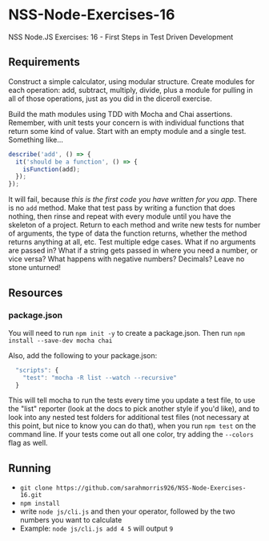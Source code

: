 # NSS-Node-Exercises-16
NSS Node.JS Exercises: 16 - First Steps in Test Driven Development

## Requirements

Construct a simple calculator, using modular structure. Create modules for each operation: add, subtract, multiply, divide, plus a module for pulling in all of those operations, just as you did in the diceroll exercise.

Build the math modules using TDD with Mocha and Chai assertions. Remember, with unit tests your concern is with individual functions that return some kind of value. Start with an empty module and a single test. Something like...

```js
describe('add', () => {
  it('should be a function', () => {
    isFunction(add);
  });
});
```  

It will fail, because _this is the first code you have written for you app_. There is no `add` method. Make that test pass by writing a function that does nothing, then rinse and repeat with every module until you have the skeleton of a project. Return to each method and write new tests for number of arguments, the type of data the function returns, whether the method returns anything at all, etc. Test multiple edge cases. What if no arguments are passed in? What if a string gets passed in where you need a number, or vice versa? What happens with negative numbers? Decimals? Leave no stone unturned!

## Resources

### package.json
You will need to run `npm init -y` to create a package.json. Then run `npm install --save-dev mocha chai`

Also, add the following to your package.json:
```js
  "scripts": {
    "test": "mocha -R list --watch --recursive"
  }
```
This will tell mocha to run the tests every time you update a test file, to use the "list" reporter (look at the docs to pick another style if you'd like), and to look into any nested test folders for additional test files (not necessary at this point, but nice to know you can do that), when you run `npm test` on the command line. If your tests come out all one color, try adding the `--colors` flag as well.

## Running
* `git clone https://github.com/sarahmorris926/NSS-Node-Exercises-16.git`
* `npm install`
* write `node js/cli.js` and then your operator, followed by the two numbers you want to calculate
* Example: `node js/cli.js add 4 5` will output `9`
